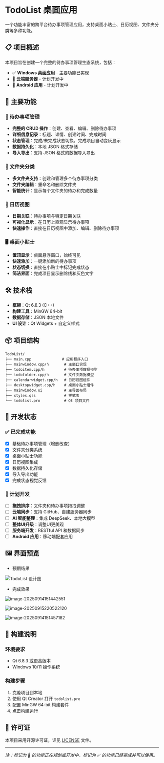 # TodoList 桌面应用

一个功能丰富的跨平台待办事项管理应用，支持桌面小贴士、日历视图、文件夹分类等多种功能。

## 📋 项目概述

本项目旨在创建一个完整的待办事项管理生态系统，包括：
- ✅ **Windows 桌面应用** - 主要功能已实现
- 🚧 **云端服务器** - 计划开发中
- 🚧 **Android 应用** - 计划开发中

## 🚀 主要功能

### 📝 待办事项管理
- **完整的 CRUD 操作**：创建、查看、编辑、删除待办事项
- **详细信息记录**：标题、详情、创建时间、完成时间
- **状态管理**：完成/未完成状态切换，完成项目自动变灰显示
- **数据持久化**：本地 JSON 格式存储
- **导入导出**：支持 JSON 格式的数据导入导出

### 📁 文件夹分类
- **多文件夹支持**：创建和管理多个待办事项分类
- **文件夹编辑**：重命名和删除文件夹
- **智能统计**：显示每个文件夹的待办和完成数量

### 📅 日历视图
- **日期关联**：待办事项与特定日期关联
- **可视化显示**：在日历上直观显示待办事项
- **快速操作**：直接在日历视图中添加、编辑、删除待办事项

### 🖥️ 桌面小贴士
- **置顶显示**：桌面悬浮窗口，始终可见
- **快速添加**：一键添加新的待办事项
- **状态切换**：直接在小贴士中标记完成状态
- **简洁界面**：完成项目显示删除线和灰色文字

## 🛠️ 技术栈

- **框架**：Qt 6.8.3 (C++)
- **构建工具**：MinGW 64-bit
- **数据存储**：JSON 本地文件
- **UI 设计**：Qt Widgets + 自定义样式

## 📦 项目结构

```
TodoList/
├── main.cpp              # 应用程序入口
├── mainwindow.cpp/h       # 主窗口实现
├── todoitem.cpp/h         # 待办事项数据模型
├── todofolder.cpp/h       # 文件夹数据模型
├── calendarwidget.cpp/h   # 日历视图组件
├── desktopwidget.cpp/h    # 桌面小贴士组件
├── mainwindow.ui          # 主界面布局
├── styles.qss             # 样式表
└── todolist.pro           # Qt 项目文件
```

## 🎯 开发状态

### ✅ 已完成功能
- [x] 基础待办事项管理（增删改查）
- [x] 文件夹分类系统
- [x] 桌面小贴士功能
- [x] 日历视图集成
- [x] 数据持久化存储
- [x] 导入导出功能
- [x] 完成状态视觉反馈

### 🚧 计划开发
- [ ] **拖拽排序**：文件夹和待办事项拖拽调整
- [ ] **云端同步**：支持 GitHub、自建服务器同步
- [ ] **AI 智能整理**：集成 DeepSeek、本地大模型
- [ ] **整体UI升级**：调整UI更美观
- [ ] **服务端开发**：RESTful API 和数据同步
- [ ] **Android 应用**：移动端配套应用

## 🖼️ 界面预览

- 预期结果

![TodoList 设计图](./README.assets/todolist设计.jpg)

- 完成效果

![image-20250914151442551](./README.assets/image-20250914151442551.png)

![image-20250915220522120](./README.assets/image-20250915220522120.png)

![image-20250914151457182](./README.assets/image-20250914151457182.png)



## 🔧 构建说明

### 环境要求
- Qt 6.8.3 或更高版本
- Windows 10/11 操作系统

### 构建步骤
1. 克隆项目到本地
2. 使用 Qt Creator 打开 `todolist.pro`
3. 配置 MinGW 64-bit 构建套件
4. 点击构建运行

## 📄 许可证

本项目采用开源许可证，详见 [LICENSE](LICENSE) 文件。

---

*注：标记为 🚧 的功能正在规划或开发中，标记为 ✅ 的功能已经完成并可以使用。*
